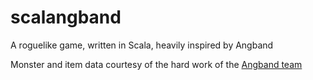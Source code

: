 # scalangband
A roguelike game, written in Scala, heavily inspired by Angband

Monster and item data courtesy of the hard work of the [Angband team](https://rephial.org)